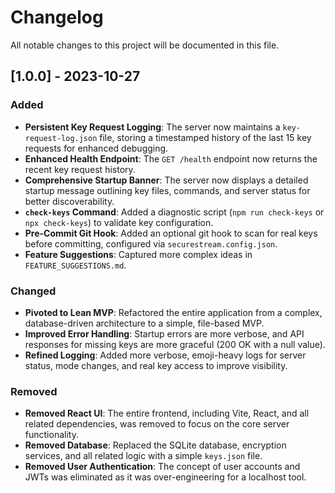 # Changelog

All notable changes to this project will be documented in this file.

## [1.0.0] - 2023-10-27

### Added
- **Persistent Key Request Logging**: The server now maintains a `key-request-log.json` file, storing a timestamped history of the last 15 key requests for enhanced debugging.
- **Enhanced Health Endpoint**: The `GET /health` endpoint now returns the recent key request history.
- **Comprehensive Startup Banner**: The server now displays a detailed startup message outlining key files, commands, and server status for better discoverability.
- **`check-keys` Command**: Added a diagnostic script (`npm run check-keys` or `npx check-keys`) to validate key configuration.
- **Pre-Commit Git Hook**: Added an optional git hook to scan for real keys before committing, configured via `securestream.config.json`.
- **Feature Suggestions**: Captured more complex ideas in `FEATURE_SUGGESTIONS.md`.

### Changed
- **Pivoted to Lean MVP**: Refactored the entire application from a complex, database-driven architecture to a simple, file-based MVP.
- **Improved Error Handling**: Startup errors are more verbose, and API responses for missing keys are more graceful (200 OK with a null value).
- **Refined Logging**: Added more verbose, emoji-heavy logs for server status, mode changes, and real key access to improve visibility.

### Removed
- **Removed React UI**: The entire frontend, including Vite, React, and all related dependencies, was removed to focus on the core server functionality.
- **Removed Database**: Replaced the SQLite database, encryption services, and all related logic with a simple `keys.json` file.
- **Removed User Authentication**: The concept of user accounts and JWTs was eliminated as it was over-engineering for a localhost tool. 
